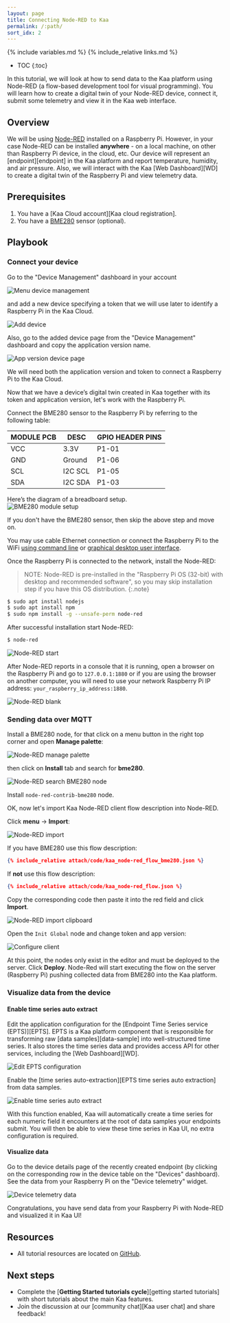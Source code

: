 ```yaml
---
layout: page
title: Connecting Node-RED to Kaa
permalink: /:path/
sort_idx: 2
---
```


{% include variables.md %}
{% include_relative links.md %}

* TOC
{:toc}

In this tutorial, we will look at how to send data to the Kaa platform using Node-RED (a flow-based development tool for visual programming).
You will learn how to create a digital twin of your Node-RED device, connect it, submit some telemetry and view it in the Kaa web interface.


## Overview

We will be using [Node-RED][Node-RED] installed on a Raspberry Pi.
However, in your case Node-RED can be installed **anywhere** - on a local machine, on other than Raspberry Pi device, in the cloud, etc.
Our device will represent an [endpoint][endpoint] in the Kaa platform and report temperature, humidity, and air pressure.
Also, we will interact with the Kaa [Web Dashboard][WD] to create a digital twin of the Raspberry Pi and view telemetry data.


## Prerequisites

1. You have a [Kaa Cloud account][Kaa cloud registration].
2. You have a [BME280][BME280] sensor (optional).


## Playbook


### Connect your device

Go to the "Device Management" dashboard in your account

![Menu device management](attach/img/menu-device-management.png)

and add a new device specifying a token that we will use later to identify a Raspberry Pi in the Kaa Cloud.

![Add device](attach/img/add-device.png)
 
Also, go to the added device page from the "Device Management" dashboard and copy the application version name. 

![App version device page](attach/img/app-version-device-page.png)

We will need both the application version and token to connect a Raspberry Pi to the Kaa Cloud.

Now that we have a device’s digital twin created in Kaa together with its token and application version, let's work with the Raspberry Pi.


Connect the BME280 sensor to the Raspberry Pi by referring to the following table:  

|MODULE PCB|DESC   |GPIO HEADER PINS|
|----------|-------|----------------|
|VCC       |3.3V   |P1-01           |
|GND       |Ground |P1-06           |
|SCL       |I2C SCL|P1-05           |
|SDA       |I2C SDA|P1-03           |

Here’s the diagram of a breadboard setup.  
![BME280 module setup](attach/img/bme280-module-setup.png)

If you don't have the BME280 sensor, then skip the above step and move on.

You may use cable Ethernet connection or connect the Raspberry Pi to the WiFi
[using command line](https://raspberrypihq.com/how-to-connect-your-raspberry-pi-to-wifi/) or [graphical desktop user interface](https://maker.pro/raspberry-pi/tutorial/ways-to-connect-raspberry-pi-to-a-wi-fi-network).

Once the Raspberry Pi is connected to the network, install the Node-RED:  
> NOTE: Node-RED is pre-installed in the "Raspberry Pi OS (32-bit) with desktop and recommended software", so you may skip installation step if you have this OS distribution.
{:.note}

```bash
$ sudo apt install nodejs
$ sudo apt install npm
$ sudo npm install -g --unsafe-perm node-red
```

After successful installation start Node-RED:

```bash
$ node-red
```

![Node-RED start](attach/img/node-red-start.png)

After Node-RED reports in a console that it is running, open a browser on the Raspberry Pi and go to `127.0.0.1:1880` or if you are using the browser on another computer, you will need to use your network Raspberry Pi IP address: `your_raspberry_ip_address:1880`.

![Node-RED blank](attach/img/node-red-blank.png)


### Sending data over MQTT

Install a BME280 node, for that click on a menu button in the right top corner and open **Manage palette**:

![Node-RED manage palette](attach/img/node-red-manage-palette.png)

then click on **Install** tab and search for **bme280**.

![Node-RED search BME280 node](attach/img/node-red-search-bme280-node.png)

Install `node-red-contrib-bme280` node.

OK, now let's import Kaa Node-RED client flow description into Node-RED. 

Click **menu** -> **Import**:
 
![Node-RED import](attach/img/node-red-import.png)

If you have BME280 use this flow description:

```json
{% include_relative attach/code/kaa_node-red_flow_bme280.json %}
```

If **not** use this flow description:

```json
{% include_relative attach/code/kaa_node-red_flow.json %}
```

Copy the corresponding code then paste it into the red field and click **Import**.

![Node-RED import clipboard](attach/img/node-red-import-clipboard.png)

Open the `Init Global` node and change token and app version:

![Configure client](attach/img/configure_client.png)

At this point, the nodes only exist in the editor and must be deployed to the server.
Click **Deploy**.
Node-Red will start executing the flow on the server (Raspberry Pi) pushing collected data from BME280 into the Kaa platform.


### Visualize data from the device


#### Enable time series auto extract

Edit the application configuration for the [Endpoint Time Series service (EPTS)][EPTS].
EPTS is a Kaa platform component that is responsible for transforming raw [data samples][data-sample] into well-structured time series.
It also stores the time series data and provides access API for other services, including the [Web Dashboard][WD].

![Edit EPTS configuration](attach/img/applications.png)

Enable the [time series auto-extraction][EPTS time series auto extraction] from data samples.

![Enable time series auto extract](attach/img/epts-autoextract-config.png)

With this function enabled, Kaa will automatically create a time series for each numeric field it encounters at the root of data samples your endpoints submit.
You will then be able to view these time series in Kaa UI, no extra configuration is required.


#### Visualize data

Go to the device details page of the recently created endpoint (by clicking on the corresponding row in the device table on the "Devices" dashboard).
See the data from your Raspberry Pi on the "Device telemetry" widget.

![Device telemetry data](attach/img/device-telemetry-data.png)

Congratulations, you have send data from your Raspberry Pi with Node-RED and visualized it in Kaa UI!


## Resources

* All tutorial resources are located on [GitHub][code-url].


## Next steps

- Complete the [**Getting Started tutorials cycle**][getting started tutorials] with short tutorials about the main Kaa features.
- Join the discussion at our [community chat][Kaa user chat] and share feedback!


[code-url]:                 https://github.com/kaaproject/kaa/tree/master/doc/Tutorials/device-integration/node-red-raspberry/attach/code
[Node-RED]:                 https://nodered.org/
[Raspberry Pi]:             https://en.wikipedia.org/wiki/Raspberry_Pi
[BME280]:                   https://www.bosch-sensortec.com/products/environmental-sensors/humidity-sensors-bme280/
